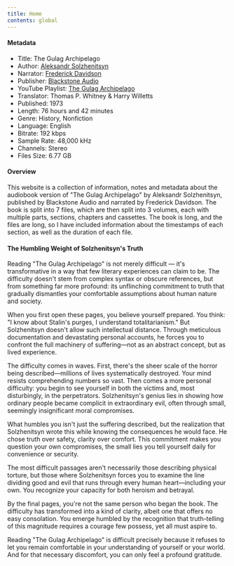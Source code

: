 ```yaml
---
title: Home
contents: global
---
```


#### Metadata

- Title: The Gulag Archipelago
- Author: <a href="https://en.wikipedia.org/wiki/Aleksandr_Solzhenitsyn" target="_blank">Aleksandr Solzhenitsyn</a>
- Narrator: <a href="https://www.audible.com/search?advsearchKeywords=Frederick+Davidson" target="_blank">Frederick Davidson</a>
- Publisher: <a href="https://www.blackstoneaudio.com/" target="_blank">Blackstone Audio</a>
- YouTube Playlist: <a href="https://youtube.com/playlist?list=PLwt9OUJ1gdC8wPFUW4qcYdKv4q3G6CEmk" target="_blank">The Gulag Archipelago</a>
- Translator: Thomas P. Whitney & Harry Willetts
- Published: 1973
- Length: 76 hours and 42 minutes
- Genre: History, Nonfiction
- Language: English
- Bitrate: 192 kbps
- Sample Rate: 48,000 kHz
- Channels: Stereo
- Files Size: 6.77 GB

#### Overview

This website is a collection of information, notes and metadata about the audiobook version of "The Gulag Archipelago" by Aleksandr Solzhenitsyn, published by Blackstone Audio and narrated by Frederick Davidson. The book is split into 7 files, which are then split into 3 volumes, each with multiple parts, sections, chapters and cassettes. The book is long, and the files are long, so I have included information about the timestamps of each section, as well as the duration of each file.

#### The Humbling Weight of Solzhenitsyn's Truth

Reading "The Gulag Archipelago" is not merely difficult — it's transformative in a way that few literary experiences can claim to be. The difficulty doesn't stem from complex syntax or obscure references, but from something far more profound: its unflinching commitment to truth that gradually dismantles your comfortable assumptions about human nature and society.

When you first open these pages, you believe yourself prepared. You think: "I know about Stalin's purges, I understand totalitarianism." But Solzhenitsyn doesn't allow such intellectual distance. Through meticulous documentation and devastating personal accounts, he forces you to confront the full machinery of suffering—not as an abstract concept, but as lived experience.

The difficulty comes in waves. First, there's the sheer scale of the horror being described—millions of lives systematically destroyed. Your mind resists comprehending numbers so vast. Then comes a more personal difficulty: you begin to see yourself in both the victims and, most disturbingly, in the perpetrators. Solzhenitsyn's genius lies in showing how ordinary people became complicit in extraordinary evil, often through small, seemingly insignificant moral compromises.

What humbles you isn't just the suffering described, but the realization that Solzhenitsyn wrote this while knowing the consequences he would face. He chose truth over safety, clarity over comfort. This commitment makes you question your own compromises, the small lies you tell yourself daily for convenience or security.

The most difficult passages aren't necessarily those describing physical torture, but those where Solzhenitsyn forces you to examine the line dividing good and evil that runs through every human heart—including your own. You recognize your capacity for both heroism and betrayal.

By the final pages, you're not the same person who began the book. The difficulty has transformed into a kind of clarity, albeit one that offers no easy consolation. You emerge humbled by the recognition that truth-telling of this magnitude requires a courage few possess, yet all must aspire to.

Reading "The Gulag Archipelago" is difficult precisely because it refuses to let you remain comfortable in your understanding of yourself or your world. And for that necessary discomfort, you can only feel a profound gratitude.